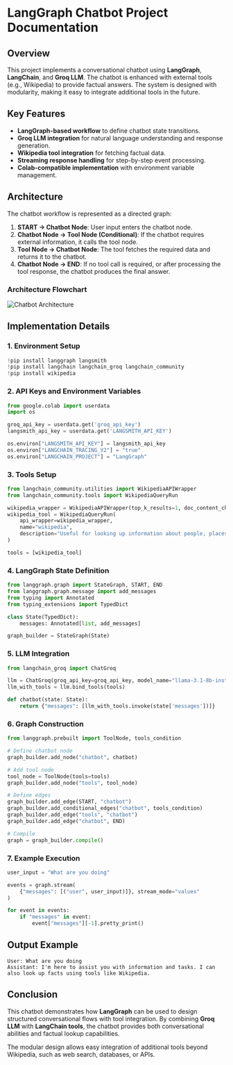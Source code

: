 # LangGraph Chatbot Project Documentation

## Overview

This project implements a conversational chatbot using **LangGraph**, **LangChain**, and **Groq LLM**. The chatbot is enhanced with external tools (e.g., Wikipedia) to provide factual answers. The system is designed with modularity, making it easy to integrate additional tools in the future.

## Key Features

* **LangGraph-based workflow** to define chatbot state transitions.
* **Groq LLM integration** for natural language understanding and response generation.
* **Wikipedia tool integration** for fetching factual data.
* **Streaming response handling** for step-by-step event processing.
* **Colab-compatible implementation** with environment variable management.

## Architecture

The chatbot workflow is represented as a directed graph:

1. **START → Chatbot Node**: User input enters the chatbot node.
2. **Chatbot Node → Tool Node (Conditional)**: If the chatbot requires external information, it calls the tool node.
3. **Tool Node → Chatbot Node**: The tool fetches the required data and returns it to the chatbot.
4. **Chatbot Node → END**: If no tool call is required, or after processing the tool response, the chatbot produces the final answer.

### Architecture Flowchart

![Chatbot Architecture](/mnt/data/A_flowchart_diagram_in_digital_2D_illustrates_a_ch.png)

## Implementation Details

### 1. Environment Setup

```python
!pip install langgraph langsmith
!pip install langchain langchain_groq langchain_community
!pip install wikipedia
```

### 2. API Keys and Environment Variables

```python
from google.colab import userdata
import os

groq_api_key = userdata.get('groq_api_key')
langsmith_api_key = userdata.get('LANGSMITH_API_KEY')

os.environ["LANGSMITH_API_KEY"] = langsmith_api_key
os.environ["LANGCHAIN_TRACING_V2"] = "true"
os.environ["LANGCHAIN_PROJECT"] = "LangGraph"
```

### 3. Tools Setup

```python
from langchain_community.utilities import WikipediaAPIWrapper
from langchain_community.tools import WikipediaQueryRun

wikipedia_wrapper = WikipediaAPIWrapper(top_k_results=1, doc_content_chars_max=300)
wikipedia_tool = WikipediaQueryRun(
    api_wrapper=wikipedia_wrapper,
    name="wikipedia",
    description="Useful for looking up information about people, places, or topics on Wikipedia."
)

tools = [wikipedia_tool]
```

### 4. LangGraph State Definition

```python
from langgraph.graph import StateGraph, START, END
from langgraph.graph.message import add_messages
from typing import Annotated
from typing_extensions import TypedDict

class State(TypedDict):
    messages: Annotated[list, add_messages]

graph_builder = StateGraph(State)
```

### 5. LLM Integration

```python
from langchain_groq import ChatGroq

llm = ChatGroq(groq_api_key=groq_api_key, model_name="llama-3.1-8b-instant")
llm_with_tools = llm.bind_tools(tools)

def chatbot(state: State):
    return {"messages": [llm_with_tools.invoke(state['messages'])]}
```

### 6. Graph Construction

```python
from langgraph.prebuilt import ToolNode, tools_condition

# Define chatbot node
graph_builder.add_node("chatbot", chatbot)

# Add tool node
tool_node = ToolNode(tools=tools)
graph_builder.add_node("tools", tool_node)

# Define edges
graph_builder.add_edge(START, "chatbot")
graph_builder.add_conditional_edges("chatbot", tools_condition)
graph_builder.add_edge("tools", "chatbot")
graph_builder.add_edge("chatbot", END)

# Compile
graph = graph_builder.compile()
```

### 7. Example Execution

```python
user_input = "What are you doing"

events = graph.stream(
    {"messages": [("user", user_input)]}, stream_mode="values"
)

for event in events:
    if "messages" in event:
        event["messages"][-1].pretty_print()
```

## Output Example

```
User: What are you doing
Assistant: I'm here to assist you with information and tasks. I can also look up facts using tools like Wikipedia.
```

## Conclusion

This chatbot demonstrates how **LangGraph** can be used to design structured conversational flows with tool integration. By combining **Groq LLM** with **LangChain tools**, the chatbot provides both conversational abilities and factual lookup capabilities.

The modular design allows easy integration of additional tools beyond Wikipedia, such as web search, databases, or APIs.
